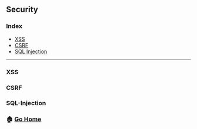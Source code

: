 ## Security
### Index
- [XSS](#XSS)
- [CSRF](#CSRF)
- [SQL Injection](#SQL-Injection)
--------
### XSS
### CSRF
### SQL-Injection


### :house: [Go Home](https://github.com/NESOY/Back-end-Developer-Interview-Questions)